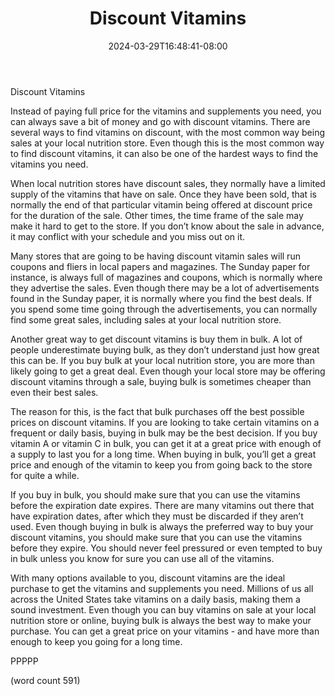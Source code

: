 ﻿---
title: "Discount Vitamins"
date: 2024-03-29T16:48:41-08:00
description: "Vitamins and Supplements Tips for Web Success"
featured_image: "/images/Vitamins and Supplements.jpg"
tags: ["Vitamins and Supplements"]
---

Discount Vitamins

Instead of paying full price for the vitamins and supplements you need, you can always save a bit of money and go with discount vitamins.  There are several ways to find vitamins on discount, with the most common way being sales at your local nutrition store.  Even though this is the most common way to find discount vitamins, it can also be one of the hardest ways to find the vitamins you need.

When local nutrition stores have discount sales, they normally have a limited supply of the vitamins that have on sale.  Once they have been sold, that is normally the end of that particular vitamin being offered at discount price for the duration of the sale.  Other times, the time frame of the sale may make it hard to get to the store.  If you don’t know about the sale in advance, it may conflict with your schedule and you miss out on it.

Many stores that are going to be having discount vitamin sales will run coupons and fliers in local papers and magazines.  The Sunday paper for instance, is always full of magazines and coupons, which is normally where they advertise the sales.  Even though there may be a lot of advertisements found in the Sunday paper, it is normally where you find the best deals.  If you spend some time going through the advertisements, you can normally find some great sales, including sales at your local nutrition store.

Another great way to get discount vitamins is buy them in bulk.  A lot of people underestimate buying bulk, as they don’t understand just how great this can be.  If you buy bulk at your local nutrition store, you are more than likely going to get a great deal.  Even though your local store may be offering discount vitamins through a sale, buying bulk is sometimes cheaper than even their best sales.

The reason for this, is the fact that bulk purchases off the best possible prices on discount vitamins.  If you are looking to take certain vitamins on a frequent or daily basis, buying in bulk may be the best decision.  If you buy vitamin A or vitamin C in bulk, you can get it at a great price with enough of a supply to last you for a long time.  When buying in bulk, you’ll get a great price and enough of the vitamin to keep you from going back to the store for quite a while.

If you buy in bulk, you should make sure that you can use the vitamins before the expiration date expires.  There are many vitamins out there that have expiration dates, after which they must be discarded if they aren’t used.  Even though buying in bulk is always the preferred way to buy your discount vitamins, you should make sure that you can use the vitamins before they expire.  You should never feel pressured or even tempted to buy in bulk unless you know for sure you can use all of the vitamins.

With many options available to you, discount vitamins are the ideal purchase to get the vitamins and supplements you need.  Millions of us all across the United States take vitamins on a daily basis, making them a sound investment.  Even though you can buy vitamins on sale at your local nutrition store or online, buying bulk is always the best way to make your purchase.  You can get a great price on your vitamins - and have more than enough to keep you going for a long time.

PPPPP

(word count 591)
